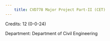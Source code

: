 ```yaml
---
    title: CVD778 Major Project Part-II (CET)
---
```

Credits: 12 (0-0-24)

Department: Department of Civil Engineering

